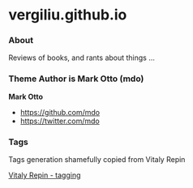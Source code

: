 vergiliu.github.io
==================

### About

Reviews of books, and rants about things ... 

### Theme Author is Mark Otto (mdo)

**Mark Otto**
- <https://github.com/mdo>
- <https://twitter.com/mdo>

### Tags

Tags generation shamefully copied from Vitaly Repin

[Vitaly Repin - tagging](http://vrepin.org/vr/Tagging/)
